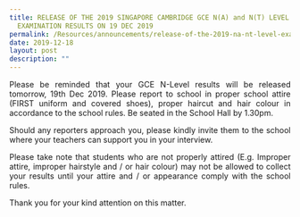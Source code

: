 ```yaml
---
title: RELEASE OF THE 2019 SINGAPORE CAMBRIDGE GCE N(A) and N(T) LEVEL
  EXAMINATION RESULTS ON 19 DEC 2019
permalink: /Resources/announcements/release-of-the-2019-na-nt-level-examination-results-on-19-dec-19/
date: 2019-12-18
layout: post
description: ""
---
```

<p style="text-align: justify;">Please be reminded that your GCE N-Level results will be released tomorrow, 19th Dec 2019. Please report to school in proper school attire (FIRST uniform and covered shoes), proper haircut and hair colour in accordance to the school rules. Be seated in the School Hall by 1.30pm. </p>

<p style="text-align: justify;"> Should any reporters approach you, please kindly invite them to the school where your teachers can support you in your interview. </p>

<p style="text-align: justify;"> Please take note that students who are not properly attired (E.g. Improper attire, improper hairstyle and / or hair colour) may not be allowed to collect your results until your attire and / or appearance comply with the school rules. </p>

Thank you for your kind attention on this matter.
